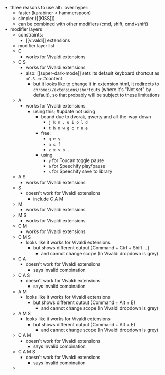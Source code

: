 - three reasons to use alt+ over hyper:
	- faster (karabiner < hammerspoon)
	- simpler ([[KISS]])
	- can be combined with other modifiers (cmd, shift, cmd+shift)
- modifier layers
	- constraints:
		- [[vivaldi]] extensions
	- modifier layer list
	- C
		- works for Vivaldi extensions
	- C S
		- works for Vivaldi extensions
		- also: [[super-dark-mode]] sets its default keyboard shortcut as `<C-S-e>` #content
			- but it looks like to change it in extension html, it redirects to `chrome://extensions/shortcuts` (where it's "Not set" by default), so that probably will be subject to these limitations
	- A
		- works for Vivaldi extensions
			- using this; #update not using
				- bound due to dvorak, qwerty and all-the-way-down
					- `j k m , u i o l d`
					- `t h m w g c r n e`
				- free:
					- `q e y`
					- `a s f`
					- `z x v b .`
				- using
					- `y` for Toucan toggle pause
					- `a` for Speechify play/pause
					- `s` for Speechify save to library
	- A S
		- works for Vivaldi extensions
	- S
		- doesn't work for Vivaldi extensions
			- include C A M
	- M
		- works for Vivaldi extensions
	- M S
		- works for Vivaldi extensions
	- C M
		- works for Vivaldi extensions
	- C M S
		- looks like it works for Vivaldi extensions
			- but shows different output (Command + Ctrl + Shift ...)
				- and cannot change scope (In Vivaldi dropdown is grey)
	- C A
		- doesn't work for Vivaldi extensions
			- says Invalid combination
	- C A S
		- doesn't work for Vivaldi extensions
			- says Invalid combination
	- A M
		- looks like it works for Vivaldi extensions
			- but shows different output (Command + Alt + E)
				- and cannot change scope (In Vivaldi dropdown is grey)
	- A M S
		- looks like it works for Vivaldi extensions
			- but shows different output (Command + Alt + E)
				- and cannot change scope (In Vivaldi dropdown is grey)
	- C A M
		- doesn't work for Vivaldi extensions
			- says Invalid combination
	- C A M S
		- doesn't work for Vivaldi extensions
			- says Invalid combination
	-